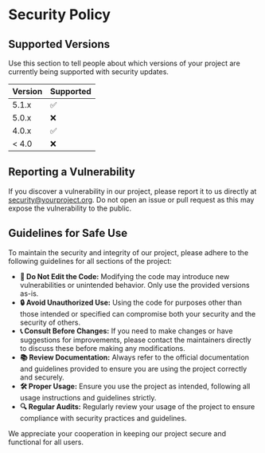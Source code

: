# Security Policy

## Supported Versions

Use this section to tell people about which versions of your project are
currently being supported with security updates.

| Version | Supported          |
| ------- | ------------------ |
| 5.1.x   | :white_check_mark: |
| 5.0.x   | :x:                |
| 4.0.x   | :white_check_mark: |
| < 4.0   | :x:                |

## Reporting a Vulnerability

If you discover a vulnerability in our project, please report it to us directly at security@yourproject.org. Do not open an issue or pull request as this may expose the vulnerability to the public.

## Guidelines for Safe Use

To maintain the security and integrity of our project, please adhere to the following guidelines for all sections of the project:

- **🚫 Do Not Edit the Code:** Modifying the code may introduce new vulnerabilities or unintended behavior. Only use the provided versions as-is.
- **🔒 Avoid Unauthorized Use:** Using the code for purposes other than those intended or specified can compromise both your security and the security of others.
- **📞 Consult Before Changes:** If you need to make changes or have suggestions for improvements, please contact the maintainers directly to discuss these before making any modifications.
- **📚 Review Documentation:** Always refer to the official documentation and guidelines provided to ensure you are using the project correctly and securely.
- **🛠 Proper Usage:** Ensure you use the project as intended, following all usage instructions and guidelines strictly.
- **🔍 Regular Audits:** Regularly review your usage of the project to ensure compliance with security practices and guidelines.

We appreciate your cooperation in keeping our project secure and functional for all users.

